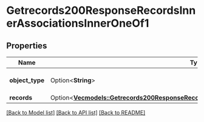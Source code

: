 # Getrecords200ResponseRecordsInnerAssociationsInnerOneOf1

## Properties

Name | Type | Description | Notes
------------ | ------------- | ------------- | -------------
**object_type** | Option<**String**> | Type of the associated object | [optional]
**records** | Option<[**Vec<models::Getrecords200ResponseRecordsInnerAssociationsInnerOneOf1RecordsInner>**](getrecords_200_response_records_inner_associations_inner_oneOf_1_records_inner.md)> |  | [optional]

[[Back to Model list]](../README.md#documentation-for-models) [[Back to API list]](../README.md#documentation-for-api-endpoints) [[Back to README]](../README.md)


